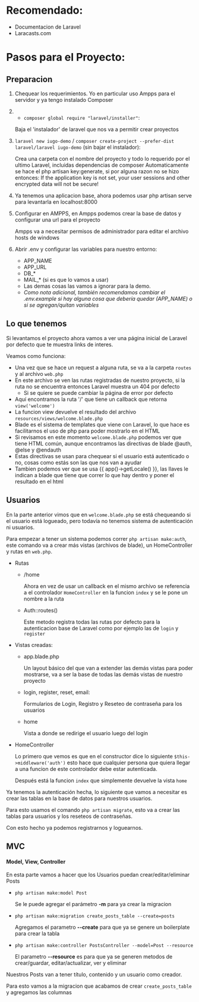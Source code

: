 # Recomendado:
* Documentacion de Laravel
* Laracasts.com

# Pasos para el Proyecto:
## Preparacion
1. Chequear los requerimientos. Yo en particular uso Ampps para el servidor y ya tengo instalado Composer
2. - `composer global require "laravel/installer"`:

   Baja el 'instalador' de laravel que nos va a permitir crear proyectos

3. `laravel new iugo-demo` / `composer create-project --prefer-dist laravel/laravel iugo-demo` (sin bajar el instalador):

   Crea una carpeta con el nombre del proyecto y todo lo requerido por el ultimo Laravel, incluidas dependencias de composer
   Automaticamente se hace el php artisan key:generate, si por alguna razon no se hizo entonces: 
   If the application key is not set, your user sessions and other encrypted data will not be secure!

4. Ya tenemos una aplicacion base, ahora podemos usar php artisan serve para levantarla en localhost:8000
5. Configurar en AMPPS, en Ampps podemos crear la base de datos y configurar una url para el proyecto

    Ampps va a necesitar permisos de administrador para editar el archivo hosts de windows

6. Abrir .env y configurar las variables para nuestro entorno:

    - APP_NAME
    - APP_URL
    - DB_*
    - MAIL_* (si es que lo vamos a usar)
    - Las demas cosas las vamos a ignorar para la demo. 
    - *Como nota adicional, también recomendamos cambiar el .env.example si hay alguna cosa que debería quedar (APP_NAME) o si se agregan/quitan variables*

## Lo que tenemos

Si levantamos el proyecto ahora vamos a ver una página inicial de Laravel por defecto que te muestra links de interes.

Veamos como funciona:

- Una vez que se hace un request a alguna ruta, se va a la carpeta `routes` y al archivo `web.php`
- En este archivo se ven las rutas registradas de nuestro proyecto, si la ruta no se encuentra entonces Laravel muestra un 404 por defecto
    - Si se quiere se puede cambiar la página de error por defecto
- Aquí encontramos la ruta '/' que tiene un callback que retorna `view('welcome')`
- La funcion view devuelve el resultado del archivo `resources/views/welcome.blade.php`
- Blade es el sistema de templates que viene con Laravel, lo que hace es facilitarnos el uso de php para poder mostrarlo en el HTML
- Si revisamos en este momento `welcome.blade.php` podemos ver que tiene HTML común, aunque encontramos las directivas de blade @auth, @else y @endauth
- Estas directivas se usan para chequear si el usuario está autenticado o no, cosas como estás son las que nos van a ayudar
- Tambien podemos ver que se usa {{ app()->getLocale() }}, las llaves le indican a blade que tiene que correr lo que hay dentro y poner el resultado en el html

## Usuarios

En la parte anterior vimos que en `welcome.blade.php` se está chequeando si el usuario está logueado, pero todavía no tenemos sistema de autenticación ni usuarios.

Para empezar a tener un sistema podemos correr `php artisan make:auth`, este comando va a crear más vistas (archivos de blade), un HomeController y rutas en `web.php`.

- Rutas
    - /home

        Ahora en vez de usar un callback en el mismo archivo se referencia a el controlador `HomeController` en la funcion `index` y se le pone un nombre a la ruta

    - Auth::routes()

        Este metodo registra todas las rutas por defecto para la autenticacion base de Laravel como por ejemplo las de `login` y `register`

- Vistas creadas:
    - app.blade.php
        
        Un layout básico del que van a extender las demás vistas para poder mostrarse, va a ser la base de todas las demás vistas de nuestro proyecto

    - login, register, reset, email:

        Formularios de Login, Registro y Reseteo de contraseña para los usuarios

    - home

        Vista a donde se redirige el usuario luego del login

- HomeController 

    Lo primero que vemos es que en el constructor dice lo siguiente `$this->middleware('auth')` esto hace que cualquier persona que quiera llegar a una funcion de este controlador debe estar autenticada.

    Después está la funcion `index` que simplemente devuelve la vista `home`

Ya tenemos la autenticación hecha, lo siguiente que vamos a necesitar es crear las tablas en la base de datos para nuestros usuarios.

Para esto usamos el comando `php artisan migrate`, esto va a crear las tablas para usuarios y los reseteos de contraseñas.

Con esto hecho ya podemos registrarnos y loguearnos.

## MVC
#### Model, View, Controller

En esta parte vamos a hacer que los Usuarios puedan crear/editar/eliminar Posts

- `php artisan make:model Post` 
    
    Se le puede agregar el parámetro **-m** para ya crear la migracion

- `php artisan make:migration create_posts_table --create=posts` 

    Agregamos el parametro **--create** para que ya se genere un boilerplate para crear la tabla

- `php artisan make:controller PostsController --model=Post --resource` 

    El parametro **--resource** es para que ya se generen metodos de crear/guardar, editar/actualizar, ver y eliminar

Nuestros Posts van a tener título, contenido y un usuario como creador. 

Para esto vamos a la migracion que acabamos de crear `create_posts_table` y agregamos las columnas